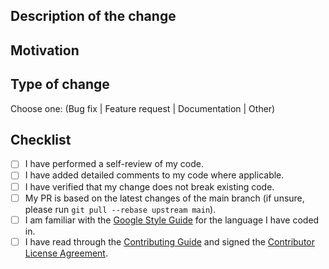 <!-- SPDX-License-Identifier: MPL-2.0 -->
## Description of the change
<!--- Describe your changes in detail. -->

## Motivation
<!--- Why is this change required? What problem does it solve? Please include the corresponding issue number/link if applicable. -->

## Type of change
Choose one: (Bug fix | Feature request | Documentation | Other)

## Checklist
<!--- Please make sure all checkboxes are ticked before submitting this PR for review. -->
- [ ] I have performed a self-review of my code.
- [ ] I have added detailed comments to my code where applicable.
- [ ] I have verified that my change does not break existing code.
- [ ] My PR is based on the latest changes of the main branch (if unsure, please run `git pull --rebase upstream main`).
- [ ] I am familiar with the [Google Style Guide](https://google.github.io/styleguide/) for the language I have coded in.
- [ ] I have read through the [Contributing Guide](https://github.com/google/generative-ai-docs/blob/main/CONTRIBUTING.md) and signed the [Contributor License Agreement](https://cla.developers.google.com/about).
